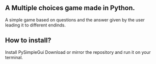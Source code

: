 ## A Multiple choices game made in Python.
A simple game based on questions and the answer given by the user leading it to different endinds.

## How to install?
Install PySimpleGui Download or mirror the repository and run it on your terminal.
